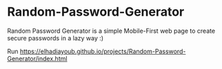 # Random-Password-Generator
Random Password Generator is a simple Mobile-First web page to create secure passwords in a lazy way :)

Run https://elhadiayoub.github.io/projects/Random-Password-Generator/index.html
